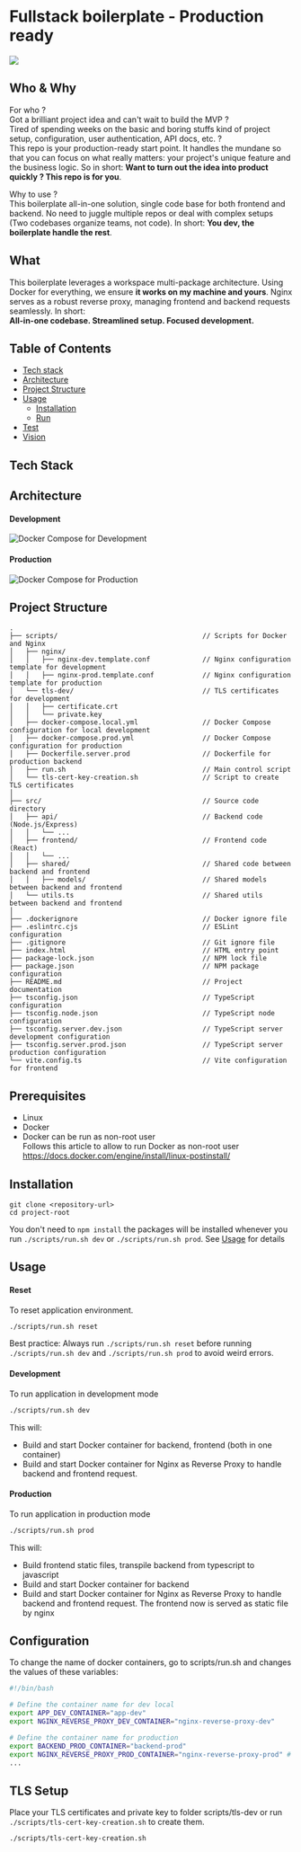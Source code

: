 # Fullstack boilerplate - Production ready
![](./static/Heros-Vasnetsov.jpg)
## Who & Why
For who ?  
Got a brilliant project idea and can't wait to build the MVP ?  
Tired of spending weeks on the basic and boring stuffs kind of project setup, configuration, 
user authentication, API docs, etc. ?    
This repo is your production-ready start point. It handles the mundane
so that you can focus on what really matters: your project's unique feature and
the business logic. So in short: **Want to turn out the idea into product quickly ? This repo is for you**.

Why to use ?  
This boilerplate all-in-one solution, single code base for both frontend 
and backend. No need to juggle multiple repos or deal with complex setups 
(Two codebases organize teams, not code). In short: **You dev, the boilerplate handle the rest**.

## What
This boilerplate leverages a workspace multi-package architecture. Using Docker 
for everything, we ensure **it works on my machine and yours**. Nginx serves 
as a robust reverse proxy, managing frontend and backend requests 
seamlessly. In short:  
**All-in-one codebase. Streamlined setup. Focused development.**
## Table of Contents
- [Tech stack](#tech-stack)
- [Architecture](#architecture)
- [Project Structure](#project-structure)
- [Usage](#usage)
    - [Installation](#installation)
    - [Run](#run)
- [Test](#test)
- [Vision](#vision)

## Tech Stack

## Architecture  
#### Development  
![Docker Compose for Development](static/architecture-dev.png)

#### Production    
![Docker Compose for Production](static/architecture-prod.png)

## Project Structure
``` 
.  
├── scripts/                                    // Scripts for Docker and Nginx  
│   ├── nginx/  
│   │   ├── nginx-dev.template.conf             // Nginx configuration template for development  
│   │   ├── nginx-prod.template.conf            // Nginx configuration template for production  
│   └── tls-dev/                                // TLS certificates for development  
│   │   ├── certificate.crt  
│   │   └── private.key  
│   ├── docker-compose.local.yml                // Docker Compose configuration for local development  
│   ├── docker-compose.prod.yml                 // Docker Compose configuration for production  
│   ├── Dockerfile.server.prod                  // Dockerfile for production backend  
│   ├── run.sh                                  // Main control script  
│   └── tls-cert-key-creation.sh                // Script to create TLS certificates  
│  
├── src/                                        // Source code directory  
│   ├── api/                                    // Backend code (Node.js/Express)  
│   │   └── ...  
│   ├── frontend/                               // Frontend code (React)  
│   │   └── ...  
│   ├── shared/                                 // Shared code between backend and frontend  
│   │   ├── models/                             // Shared models between backend and frontend  
│   └── utils.ts                                // Shared utils between backend and frontend
│  
├── .dockerignore                               // Docker ignore file  
├── .eslintrc.cjs                               // ESLint configuration  
├── .gitignore                                  // Git ignore file  
├── index.html                                  // HTML entry point  
├── package-lock.json                           // NPM lock file  
├── package.json                                // NPM package configuration  
├── README.md                                   // Project documentation  
├── tsconfig.json                               // TypeScript configuration  
├── tsconfig.node.json                          // TypeScript node configuration  
├── tsconfig.server.dev.json                    // TypeScript server development configuration  
├── tsconfig.server.prod.json                   // TypeScript server production configuration  
└── vite.config.ts                              // Vite configuration for frontend  
```  

## Prerequisites  
- Linux  
- Docker  
- Docker can be run as non-root user  
Follows this article to allow to run Docker as non-root user https://docs.docker.com/engine/install/linux-postinstall/  


## Installation  
```
git clone <repository-url>  
cd project-root  
```  
You don't need to ```npm install``` the packages will be installed whenever you run ```./scripts/run.sh dev``` or ```./scripts/run.sh prod```. See [Usage](#usage) for details  


## Usage  
#### Reset  
To reset application environment.  
``` bash
./scripts/run.sh reset
```  
Best practice: Always run ```./scripts/run.sh reset``` before running ```./scripts/run.sh dev``` and ```./scripts/run.sh prod``` to avoid weird errors.  
#### Development  
To run application in development mode  
``` bash
./scripts/run.sh dev
```  
This will:  
- Build and start Docker container for backend, frontend (both in one container)
- Build and start Docker container for Nginx as Reverse Proxy to handle backend and frontend request.  
#### Production  
To run application in production mode  
``` bash
./scripts/run.sh prod
```  
This will:  
- Build frontend static files, transpile backend from typescript to javascript
- Build and start Docker container for backend
- Build and start Docker container for Nginx as Reverse Proxy to handle backend and frontend request. The frontend now is served as static file by nginx


## Configuration  
To change the name of docker containers, go to scripts/run.sh and changes the values of these variables:  
``` bash
#!/bin/bash

# Define the container name for dev local
export APP_DEV_CONTAINER="app-dev"
export NGINX_REVERSE_PROXY_DEV_CONTAINER="nginx-reverse-proxy-dev"

# Define the container name for production
export BACKEND_PROD_CONTAINER="backend-prod" 
export NGINX_REVERSE_PROXY_PROD_CONTAINER="nginx-reverse-proxy-prod" # The frontend is served as static files direcly on nginx container
...
```


## TLS Setup
Place your TLS certificates and private key to folder scripts/tls-dev or run ```./scripts/tls-cert-key-creation.sh``` to create them.  
```
./scripts/tls-cert-key-creation.sh
```
